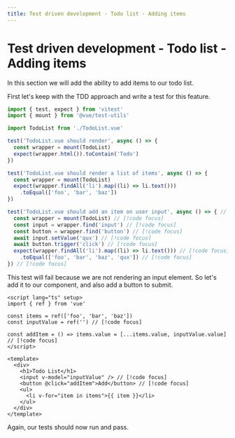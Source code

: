 ```yaml
---
title: Test driven development - Todo list - Adding items
---
```


# Test driven development - Todo list - Adding items

In this section we will add the ability to add items to our
todo list.

First let's keep with the TDD approach and write a test for
this feature.

```ts
import { test, expect } from 'vitest'
import { mount } from '@vue/test-utils'

import TodoList from './TodoList.vue'

test('TodoList.vue should render', async () => {
  const wrapper = mount(TodoList)
  expect(wrapper.html()).toContain('Todo')
})

test('TodoList.vue should render a list of items', async () => {
  const wrapper = mount(TodoList)
  expect(wrapper.findAll('li').map((li) => li.text()))
    .toEqual(['foo', 'bar', 'baz'])
})

test('TodoList.vue should add an item on user input', async () => { // [!code focus]
  const wrapper = mount(TodoList) // [!code focus]
  const input = wrapper.find('input') // [!code focus]
  const button = wrapper.find('button') // [!code focus]
  await input.setValue('qux') // [!code focus]
  await button.trigger('click') // [!code focus]
  expect(wrapper.findAll('li').map((li) => li.text())) // [!code focus]
    .toEqual(['foo', 'bar', 'baz', 'qux']) // [!code focus]
}) // [!code focus]
```

This test will fail because we are not rendering an input element.
So let's add it to our component, and also add a button to submit.

```vue
<script lang="ts" setup>
import { ref } from 'vue'

const items = ref(['foo', 'bar', 'baz'])
const inputValue = ref('') // [!code focus]

const addItem = () => items.value = [...items.value, inputValue.value] // [!code focus]
</script>

<template>
  <div>
    <h1>Todo List</h1>
    <input v-model="inputValue" /> // [!code focus]
    <button @click="addItem">Add</button> // [!code focus]
    <ul>
      <li v-for="item in items">{{ item }}</li>
    </ul>
  </div>
</template>
```

Again, our tests should now run and pass.
